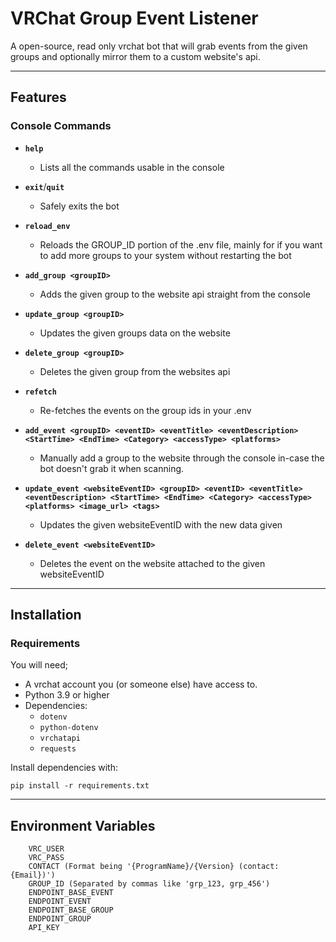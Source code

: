# VRChat Group Event Listener

A open-source, read only vrchat bot that will grab events from the given groups and optionally mirror them to a custom website's api.

---

## Features

### Console Commands

- **`help`**
  - Lists all the commands usable in the console

- **`exit`**/**`quit`**
  - Safely exits the bot

- **`reload_env`**
  - Reloads the GROUP_ID portion of the .env file, mainly for if you want to add more groups to your system without restarting the bot

- **`add_group <groupID>`**
  - Adds the given group to the website api straight from the console

- **`update_group <groupID>`**
  - Updates the given groups data on the website

- **`delete_group <groupID>`**
  - Deletes the given group from the websites api

- **`refetch`**
  - Re-fetches the events on the group ids in your .env

- **`add_event <groupID> <eventID> <eventTitle> <eventDescription> <StartTime> <EndTime> <Category> <accessType> <platforms>`**
  - Manually add a group to the website through the console in-case the bot doesn't grab it when scanning.

- **`update_event <websiteEventID> <groupID> <eventID> <eventTitle> <eventDescription> <StartTime> <EndTime> <Category> <accessType> <platforms> <image_url> <tags>`**
  - Updates the given websiteEventID with the new data given

- **`delete_event <websiteEventID>`**
  - Deletes the event on the website attached to the given websiteEventID

---

## Installation

### Requirements

You will need;
- A vrchat account you (or someone else) have access to.
- Python 3.9 or higher
- Dependencies:
  - `dotenv`
  - `python-dotenv`
  - `vrchatapi`
  - `requests`

Install dependencies with:

`pip install -r requirements.txt`

---

## Environment Variables

        VRC_USER
        VRC_PASS
        CONTACT (Format being '{ProgramName}/{Version} (contact: {Email})')
        GROUP_ID (Separated by commas like 'grp_123, grp_456')
        ENDPOINT_BASE_EVENT
        ENDPOINT_EVENT
        ENDPOINT_BASE_GROUP
        ENDPOINT_GROUP
        API_KEY

